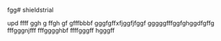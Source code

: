 fgg# shieldstrial

upd
ffff
ggh
g
ffgh
gf
gfffbbbf
gggfgffхfjggfjfggf
gggggfffggfghggdfgffg
fffgggnjfff
fffgggghbf
ffffgggff
hgggff
